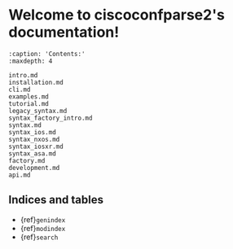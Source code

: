 # Welcome to ciscoconfparse2's documentation!

```{toctree}
:caption: 'Contents:'
:maxdepth: 4

intro.md
installation.md
cli.md
examples.md
tutorial.md
legacy_syntax.md
syntax_factory_intro.md
syntax.md
syntax_ios.md
syntax_nxos.md
syntax_iosxr.md
syntax_asa.md
factory.md
development.md
api.md
```

## Indices and tables

- {ref}`genindex`
- {ref}`modindex`
- {ref}`search`
